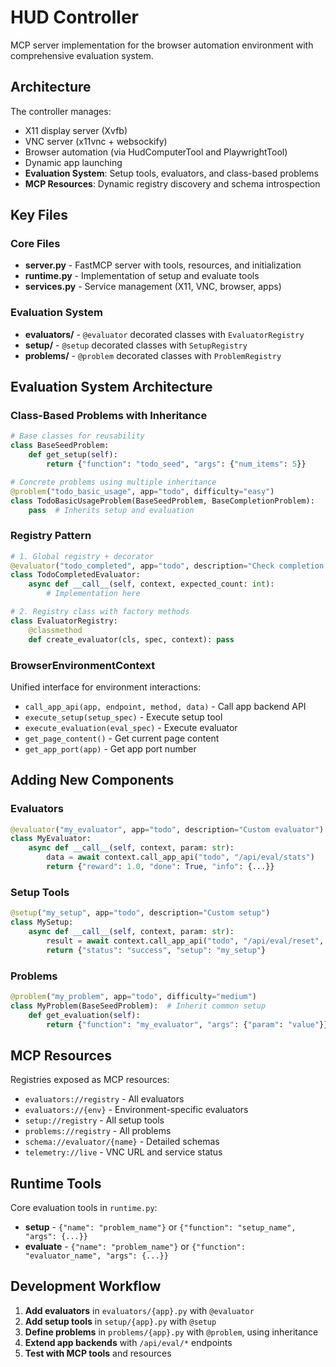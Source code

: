 # HUD Controller

MCP server implementation for the browser automation environment with comprehensive evaluation system.

## Architecture

The controller manages:
- X11 display server (Xvfb)
- VNC server (x11vnc + websockify) 
- Browser automation (via HudComputerTool and PlaywrightTool)
- Dynamic app launching
- **Evaluation System**: Setup tools, evaluators, and class-based problems
- **MCP Resources**: Dynamic registry discovery and schema introspection

## Key Files

### Core Files
- **server.py** - FastMCP server with tools, resources, and initialization
- **runtime.py** - Implementation of setup and evaluate tools
- **services.py** - Service management (X11, VNC, browser, apps)

### Evaluation System
- **evaluators/** - `@evaluator` decorated classes with `EvaluatorRegistry`
- **setup/** - `@setup` decorated classes with `SetupRegistry`
- **problems/** - `@problem` decorated classes with `ProblemRegistry`

## Evaluation System Architecture

### Class-Based Problems with Inheritance

```python
# Base classes for reusability
class BaseSeedProblem:
    def get_setup(self): 
        return {"function": "todo_seed", "args": {"num_items": 5}}

# Concrete problems using multiple inheritance
@problem("todo_basic_usage", app="todo", difficulty="easy")
class TodoBasicUsageProblem(BaseSeedProblem, BaseCompletionProblem):
    pass  # Inherits setup and evaluation
```

### Registry Pattern

```python
# 1. Global registry + decorator
@evaluator("todo_completed", app="todo", description="Check completion count")
class TodoCompletedEvaluator:
    async def __call__(self, context, expected_count: int):
        # Implementation here

# 2. Registry class with factory methods
class EvaluatorRegistry:
    @classmethod
    def create_evaluator(cls, spec, context): pass
```

### BrowserEnvironmentContext

Unified interface for environment interactions:
- `call_app_api(app, endpoint, method, data)` - Call app backend API
- `execute_setup(setup_spec)` - Execute setup tool
- `execute_evaluation(eval_spec)` - Execute evaluator
- `get_page_content()` - Get current page content
- `get_app_port(app)` - Get app port number

## Adding New Components

### Evaluators
```python
@evaluator("my_evaluator", app="todo", description="Custom evaluator")
class MyEvaluator:
    async def __call__(self, context, param: str):
        data = await context.call_app_api("todo", "/api/eval/stats")
        return {"reward": 1.0, "done": True, "info": {...}}
```

### Setup Tools
```python
@setup("my_setup", app="todo", description="Custom setup")
class MySetup:
    async def __call__(self, context, param: str):
        result = await context.call_app_api("todo", "/api/eval/reset", method="DELETE")
        return {"status": "success", "setup": "my_setup"}
```

### Problems
```python
@problem("my_problem", app="todo", difficulty="medium")
class MyProblem(BaseSeedProblem):  # Inherit common setup
    def get_evaluation(self):
        return {"function": "my_evaluator", "args": {"param": "value"}}
```

## MCP Resources

Registries exposed as MCP resources:
- `evaluators://registry` - All evaluators
- `evaluators://{env}` - Environment-specific evaluators
- `setup://registry` - All setup tools
- `problems://registry` - All problems
- `schema://evaluator/{name}` - Detailed schemas
- `telemetry://live` - VNC URL and service status

## Runtime Tools

Core evaluation tools in `runtime.py`:
- **setup** - `{"name": "problem_name"}` or `{"function": "setup_name", "args": {...}}`
- **evaluate** - `{"name": "problem_name"}` or `{"function": "evaluator_name", "args": {...}}`

## Development Workflow

1. **Add evaluators** in `evaluators/{app}.py` with `@evaluator`
2. **Add setup tools** in `setup/{app}.py` with `@setup`
3. **Define problems** in `problems/{app}.py` with `@problem`, using inheritance
4. **Extend app backends** with `/api/eval/*` endpoints
5. **Test with MCP tools** and resources 